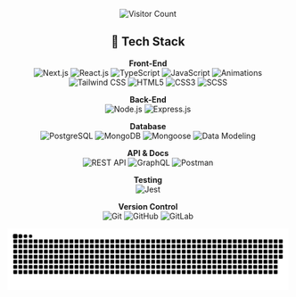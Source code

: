 <div align='center'>

  ![Visitor Count](https://hits.seeyoufarm.com/api/count/incr/badge.svg?url=https://github.com/<luka-tchanukvadze>&count_bg=%2325D60D&title_bg=%23000000&icon=github.svg&icon_color=%23FFFFFF&title=Visitors&edge_flat=false)

 ## 🚀 Tech Stack

**Front-End**  
![Next.js](https://img.shields.io/badge/Next.js-000000?style=flat&logo=nextdotjs&logoColor=white) 
![React.js](https://img.shields.io/badge/React-20232A?style=flat&logo=react&logoColor=61DAFB) 
![TypeScript](https://img.shields.io/badge/TypeScript-3178C6?style=flat&logo=typescript&logoColor=white) 
![JavaScript](https://img.shields.io/badge/JavaScript-F7DF1E?style=flat&logo=javascript&logoColor=black) 
![Animations](https://img.shields.io/badge/Animations-FF5733?style=flat)  
![Tailwind CSS](https://img.shields.io/badge/Tailwind%20CSS-38B2AC?style=flat&logo=tailwind-css&logoColor=white) 
![HTML5](https://img.shields.io/badge/HTML5-E34F26?style=flat&logo=html5&logoColor=white) 
![CSS3](https://img.shields.io/badge/CSS3-1572B6?style=flat&logo=css3&logoColor=white) 
![SCSS](https://img.shields.io/badge/SCSS-CC6699?style=flat&logo=sass&logoColor=white)  

**Back-End**  
![Node.js](https://img.shields.io/badge/Node.js-43853D?style=flat&logo=node.js&logoColor=white) 
![Express.js](https://img.shields.io/badge/Express.js-000000?style=flat&logo=express&logoColor=white)  

**Database**  
![PostgreSQL](https://img.shields.io/badge/PostgreSQL-316192?style=flat&logo=postgresql&logoColor=white) 
![MongoDB](https://img.shields.io/badge/MongoDB-47A248?style=flat&logo=mongodb&logoColor=white) 
![Mongoose](https://img.shields.io/badge/Mongoose-880000?style=flat&logo=mongoose&logoColor=white) 
![Data Modeling](https://img.shields.io/badge/Data%20Modeling-02569B?style=flat)  

**API & Docs**  
![REST API](https://img.shields.io/badge/RESTful%20API-02569B?style=flat) 
![GraphQL](https://img.shields.io/badge/GraphQL-E10098?style=flat&logo=graphql&logoColor=white) 
![Postman](https://img.shields.io/badge/Postman-FF6C37?style=flat&logo=postman&logoColor=white)  

**Testing**  
![Jest](https://img.shields.io/badge/Jest-C21325?style=flat&logo=jest&logoColor=white)  

**Version Control**  
![Git](https://img.shields.io/badge/Git-F05032?style=flat&logo=git&logoColor=white) 
![GitHub](https://img.shields.io/badge/GitHub-181717?style=flat&logo=github&logoColor=white) 
![GitLab](https://img.shields.io/badge/GitLab-FC6D26?style=flat&logo=gitlab&logoColor=white)  


<picture>
  <source media="(prefers-color-scheme: dark)" srcset="https://raw.githubusercontent.com/luka-tchanukvadze/luka-tchanukvadze/output/github-snake-dark.svg" />
  <source media="(prefers-color-scheme: light)" srcset="https://raw.githubusercontent.com/luka-tchanukvadze/luka-tchanukvadze/output/github-snake.svg" />
  <img alt="github-snake" src="https://raw.githubusercontent.com/luka-tchanukvadze/luka-tchanukvadze/output/github-snake.svg" />
</picture>
</div>


